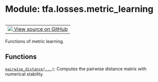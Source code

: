 <div itemscope itemtype="http://developers.google.com/ReferenceObject">
<meta itemprop="name" content="tfa.losses.metric_learning" />
<meta itemprop="path" content="Stable" />
</div>

# Module: tfa.losses.metric_learning


<table class="tfo-notebook-buttons tfo-api" align="left">

<td>
  <a target="_blank" href="https://github.com/tensorflow/addons/tree/r0.6/tensorflow_addons/losses/metric_learning.py">
    <img src="https://www.tensorflow.org/images/GitHub-Mark-32px.png" />
    View source on GitHub
  </a>
</td></table>



Functions of metric learning.

<!-- Placeholder for "Used in" -->


## Functions

[`pairwise_distance(...)`](../../tfa/losses/metric_learning/pairwise_distance.md): Computes the pairwise distance matrix with numerical stability.

